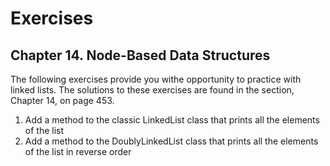 # Exercises

## Chapter 14. Node-Based Data Structures

The following exercises provide you withe opportunity to practice with linked lists. The solutions
to these exercises are found in the section, Chapter 14, on page 453.

1. Add a method to the classic LinkedList class that prints all the elements of the list
2. Add a method to the DoublyLinkedList class that prints all the elements of the list in reverse
   order